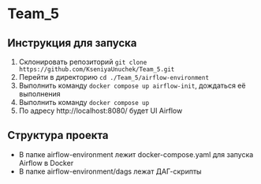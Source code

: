 # Team_5
## Инструкция для запуска

 1. Склонировать репозиторий `git clone https://github.com/KseniyaUnuchek/Team_5.git`
 2. Перейти в директорию `cd ./Team_5/airflow-environment`
 3. Выполнить команду `docker compose up airflow-init`, дождаться её выполнения
 4. Выполнить команду `docker compose up`
 5. По адресу http://localhost:8080/ будет UI Airflow

## Структура проекта

 - В папке airflow-environment лежит docker-compose.yaml для запуска Airflow в Docker
 - В папке airflow-environment/dags лежат ДАГ-скрипты
